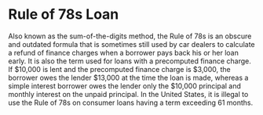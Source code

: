 ---
---

# Rule of 78s Loan 

Also known as the sum-of-the-digits method, the Rule of 78s is an obscure and outdated formula that is sometimes still used by car dealers to calculate a refund of finance charges when a borrower pays back his or her loan early. It is also the term used for loans with a precomputed finance charge. If $10,000 is lent and the precomputed finance charge is $3,000, the borrower owes the lender $13,000 at the time the loan is made, whereas a simple interest borrower owes the lender only the $10,000 principal and monthly interest on the unpaid principal. In the United States, it is illegal to use the Rule of 78s on consumer loans having a term exceeding 61 months.
